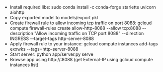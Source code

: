 * Install required libs: sudo conda install -c conda-forge starlette uvicorn aiohttp
* Copy exported model to models/export.pkl
* Create firewall rule to allow incoming tcp traffic on port 8088: gcloud compute firewall-rules create allow-http-8088 --allow tcp:8088 --description "Allow incoming traffic on TCP port 8088" --direction INGRESS --target-tags http-server-8088
* Apply firewall rule to your instance: gcloud compute instances add-tags exxwks --tags=http-server-8088
* Start server: python app/server.py serve
* Browse app using http://<External-IP>:8088 (get External-IP using gcloud compute instances list)